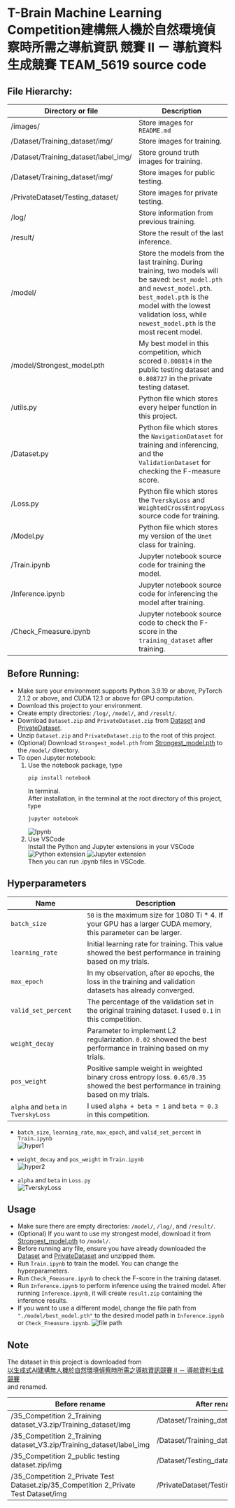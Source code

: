 # T-Brain Machine Learning Competition建構無人機於自然環境偵察時所需之導航資訊 競賽 II － 導航資料生成競賽 TEAM_5619 source code

## File Hierarchy:

| Directory or file | Description |
| ---- | ---- |
| /images/ | Store images for `README.md` |
| /Dataset/Training_dataset/img/ | Store images for training. |
| /Dataset/Training_dataset/label_img/ | Store ground truth images for training. |
| /Dataset/Training_dataset/img/ | Store images for public testing. |
| /PrivateDataset/Testing_dataset/ | Store images for private testing. |
| /log/ | Store information from previous training. |
| /result/ | Store the result of the last inference. |
| /model/ | Store the models from the last training. During training, two models will be saved: `best_model.pth` and `newest_model.pth`. `best_model.pth` is the model with the lowest validation loss, while `newest_model.pth` is the most recent model. |
| /model/Strongest_model.pth | My best model in this competition, which scored `0.808814` in the public testing dataset and `0.808727` in the private testing dataset. |
| /utils.py | Python file which stores every helper function in this project. |
| /Dataset.py | Python file which stores the `NavigationDataset` for training and inferencing, and the `ValidationDataset` for checking the F-measure score. |
| /Loss.py | Python file which stores the `TverskyLoss` and `WeightedCrossEntropyLoss` source code for training. |
| /Model.py | Python file which stores my version of the `Unet` class for training. |
| /Train.ipynb | Jupyter notebook source code for training the model. |
| /Inference.ipynb | Jupyter notebook source code for inferencing the model after training. |
| /Check_Fmeasure.ipynb | Jupyter notebook source code to check the F-score in the `training_dataset` after training. |

## Before Running:

* Make sure your environment supports Python 3.9.19 or above, PyTorch 2.1.2 or above, and CUDA 12.1 or above for GPU computation.
* Download this project to your environment.
* Create empty directories: `/log/`, `/model/`, and `/result/`.
* Download `Dataset.zip` and `PrivateDataset.zip` from [Dataset](https://drive.google.com/file/d/1UoapNsosdGx4X2nO9FrdaqElFoc8BnC0/view?usp=sharing) and [PrivateDataset](https://drive.google.com/file/d/1lNh7ewL8dOc_2gOlL6azcWLePfHlmxME/view?usp=sharing).
* Unzip `Dataset.zip` and `PrivateDataset.zip` to the root of this project.
* (Optional) Download `Strongest_model.pth` from [Strongest_model.pth](https://drive.google.com/file/d/1kPrNtFWuDS1bq-hxK6VCbTn6Egh47R_F/view?usp=sharing) to the `/model/` directory.
* To open Jupyter notebook:
  1. Use the notebook package, type 
     ```
     pip install notebook
     ```
     In terminal.  
     After installation, in the terminal at the root directory of this project, type
     ```
     jupyter notebook
     ```
     ![Ipynb](./images/jupyter.jpg)
  2. Use VSCode  
     Install the Python and Jupyter extensions in your VSCode  
     ![Python extension](./images/Python.jpg)
     ![Jupyter extension](./images/Juypter_extension.jpg)  
     Then you can run .ipynb files in VSCode.

## Hyperparameters

| Name | Description |
| ---- | ---- |
| `batch_size` | `50` is the maximum size for 1080 Ti * 4. If your GPU has a larger CUDA memory, this parameter can be larger. |
| `learning_rate` | Initial learning rate for training. This value showed the best performance in training based on my trials. |
| `max_epoch` | In my observation, after `80` epochs, the loss in the training and validation datasets has already converged. |
| `valid_set_percent` | The percentage of the validation set in the original training dataset. I used `0.1` in this competition. |
| `weight_decay` | Parameter to implement L2 regularization. `0.02` showed the best performance in training based on my trials. |
| `pos_weight` | Positive sample weight in weighted binary cross entropy loss. `0.65/0.35` showed the best performance in training based on my trials. |
| `alpha` and `beta` in `TverskyLoss` | I used `alpha + beta = 1` and `beta = 0.3` in this competition. |

* `batch_size`, `learning_rate`, `max_epoch`, and `valid_set_percent` in `Train.ipynb`  
  ![hyper1](./images/main_hyper_parameter.png)

* `weight_decay` and `pos_weight` in `Train.ipynb`  
  ![hyper2](./images/weight_decay_and_pos_weight.png)

* `alpha` and `beta` in `Loss.py`  
  ![TverskyLoss](./images/alpha_and_beta_in_TverskyLoss.png)

## Usage

* Make sure there are empty directories: `/model/`, `/log/`, and `/result/`.
* (Optional) If you want to use my strongest model, download it from [Strongest_model.pth](https://drive.google.com/file/d/1kPrNtFWuDS1bq-hxK6VCbTn6Egh47R_F/view?usp=sharing) to `/model/`.
* Before running any file, ensure you have already downloaded the [Dataset](https://drive.google.com/file/d/1UoapNsosdGx4X2nO9FrdaqElFoc8BnC0/view?usp=sharing) and [PrivateDataset](https://drive.google.com/file/d/1lNh7ewL8dOc_2gOlL6azcWLePfHlmxME/view?usp=sharing) and unzipped them.
* Run `Train.ipynb` to train the model. You can change the hyperparameters.
* Run `Check_Fmeasure.ipynb` to check the F-score in the training dataset.
* Run `Inference.ipynb` to perform inference using the trained model. After running `Inference.ipynb`, it will create `result.zip` containing the inference results.  
* If you want to use a different model, change the file path from `"./model/best_model.pth"` to the desired model path in `Inference.ipynb` or `Check_Fneasure.ipynb`.
  ![file path](./images/model_path.png)

## Note

The dataset in this project is downloaded from  
[以生成式AI建構無人機於自然環境偵察時所需之導航資訊競賽 II － 導航資料生成競賽](https://tbrain.trendmicro.com.tw/Competitions/Details/35)  
and renamed.

| Before rename | After rename |
| ---- | ---- |
| /35_Competition 2_Training dataset_V3.zip/Training_dataset/img | /Dataset/Training_dataset/img/ |
| /35_Competition 2_Training dataset_V3.zip/Training_dataset/label_img | /Dataset/Training_dataset/label_img/ |
| /35_Competition 2_public testing dataset.zip/img | /Dataset/Testing_dataset/img/ |
| /35_Competition 2_Private Test Dataset.zip/35_Competition 2_Private Test Dataset/img | /PrivateDataset/Testing_dataset/img/ |
